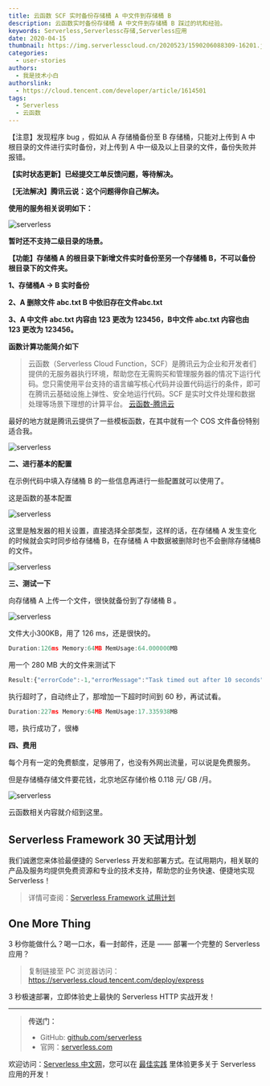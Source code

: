 ```yaml
---
title: 云函数 SCF 实时备份存储桶 A 中文件到存储桶 B
description: 云函数实时备份存储桶 A 中文件到存储桶 B 踩过的坑和经验。
keywords: Serverless,Serverlessc存储,Serverless应用
date: 2020-04-15
thumbnail: https://img.serverlesscloud.cn/2020523/1590206088309-16201.jpg
categories:
  - user-stories
authors:
  - 我是技术小白
authorslink:
  - https://cloud.tencent.com/developer/article/1614501
tags:
  - Serverless
  - 云函数
---
```


【注意】发现程序 bug ，假如从 A 存储桶备份至 B 存储桶，只能对上传到 A 中根目录的文件进行实时备份，对上传到 A 中一级及以上目录的文件，备份失败并报错。

**【实时状态更新】已经提交工单反馈问题，等待解决。**

【**无法解决】腾讯云说：这个问题得你自己解决。**

**使用的服务相关说明如下：**

![serverless](https://img.serverlesscloud.cn/2020523/1590206088305-16201.jpg)

**暂时还不支持二级目录的场景。**

**【功能】存储桶 A 的根目录下新增文件实时备份至另一个存储桶 B，不可以备份根目录下的文件夹。**



**1、存储桶A → B 实时备份**

**2、A 删除文件 abc.txt   B 中依旧存在文件abc.txt**

**3、A 中文件 abc.txt 内容由 123 更改为 123456，B中文件 abc.txt 内容也由 123 更改为 123456。**

**函数计算功能简介如下**

> 云函数（Serverless Cloud Function，SCF）是腾讯云为企业和开发者们提供的无服务器执行环境，帮助您在无需购买和管理服务器的情况下运行代码。您只需使用平台支持的语言编写核心代码并设置代码运行的条件，即可在腾讯云基础设施上弹性、安全地运行代码。SCF 是实时文件处理和数据处理等场景下理想的计算平台。 [云函数-腾讯云](https://cloud.tencent.com/document/product/583?from=10680)

最好的地方就是腾讯云提供了一些模板函数，在其中就有一个 COS 文件备份特别适合我。

![serverless](https://img.serverlesscloud.cn/2020523/1590206088666-16201.jpg)

**二、进行基本的配置**

在示例代码中填入存储桶 B 的一些信息再进行一些配置就可以使用了。

这是函数的基本配置

![serverless](https://img.serverlesscloud.cn/2020523/1590206088324-16201.jpg)

这里是触发器的相关设置，直接选择全部类型，这样的话，在存储桶 A 发生变化的时候就会实时同步给存储桶 B，在存储桶 A 中数据被删除时也不会删除存储桶B的文件。

![serverless](https://img.serverlesscloud.cn/2020523/1590206088302-16201.jpg)

**三、测试一下**

向存储桶 A 上传一个文件，很快就备份到了存储桶 B 。

![serverless](https://img.serverlesscloud.cn/2020523/1590206088309-16201.jpg)

文件大小300KB，用了 126 ms，还是很快的。

```javascript
Duration:126ms Memory:64MB MemUsage:64.000000MB
```

用一个 280 MB 大的文件来测试下

```javascript
Result:{"errorCode":-1,"errorMessage":"Task timed out after 10 seconds"} 
```

执行超时了，自动终止了，那增加一下超时时间到 60 秒，再试试看。

```javascript
Duration:227ms Memory:64MB MemUsage:17.335938MB
```

嗯，执行成功了，很棒

**四、费用**

每个月有一定的免费额度，足够用了，也没有外网出流量，可以说是免费服务。

但是存储桶存储文件要花钱，北京地区存储价格 0.118 元/ GB /月。

![serverless](https://img.serverlesscloud.cn/2020523/1590206088628-16201.jpg)

云函数相关内容就介绍到这里。

## Serverless Framework 30 天试用计划

我们诚邀您来体验最便捷的 Serverless 开发和部署方式。在试用期内，相关联的产品及服务均提供免费资源和专业的技术支持，帮助您的业务快速、便捷地实现 Serverless！

> 详情可查阅：[Serverless Framework 试用计划](https://cloud.tencent.com/document/product/1154/38792)

## One More Thing
<div id='scf-deploy-iframe-or-md'><div><p>3 秒你能做什么？喝一口水，看一封邮件，还是 —— 部署一个完整的 Serverless 应用？</p><blockquote><p>复制链接至 PC 浏览器访问：<a href="https://serverless.cloud.tencent.com/deploy/express">https://serverless.cloud.tencent.com/deploy/express</a></p></blockquote><p>3 秒极速部署，立即体验史上最快的 Serverless HTTP 实战开发！</p></div></div>

---

> **传送门：**
> - GitHub: [github.com/serverless](https://github.com/serverless/serverless/blob/master/README_CN.md) 
> - 官网：[serverless.com](https://serverless.com/)

欢迎访问：[Serverless 中文网](https://serverlesscloud.cn/)，您可以在 [最佳实践](https://serverlesscloud.cn/best-practice) 里体验更多关于 Serverless 应用的开发！